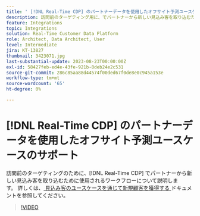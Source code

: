 ```yaml
---
title: ' [!DNL Real-Time CDP] のパートナーデータを使用したオフサイト予測ユースケースのサポート'
description: 訪問前のターゲティング用に、でパートナーから新しい見込み客を取り込むために使用されるワークフロー  [!DNL Real-Time CDP]  ついて説明します。 
feature: Integrations
topic: Integrations
solution: Real-Time Customer Data Platform
role: Architect, Data Architect, User
level: Intermediate
jira: KT-13827
thumbnail: 3423071.jpg
last-substantial-update: 2023-08-23T00:00:00Z
exl-id: 58427feb-ed4e-43fe-921b-8deb24e2c531
source-git-commit: 286c85aa88d44574f00ded67f0de8e0c945a153e
workflow-type: tm+mt
source-wordcount: '65'
ht-degree: 0%

---
```


# [!DNL Real-Time CDP] のパートナーデータを使用したオフサイト予測ユースケースのサポート

訪問前のターゲティングのために、[!DNL Real-Time CDP] でパートナーから新しい見込み客を取り込むために使用されるワークフローについて説明します。 詳しくは、[ 見込み客のユースケースを通じて新規顧客を獲得する ](https://experienceleague.adobe.com/docs/experience-platform/rtcdp/use-cases/partner-data/prospecting.html?lang=ja) ドキュメントを参照してください。

>[!VIDEO](https://video.tv.adobe.com/v/3452858/?learn=on&enablevpops&captions=jpn)
